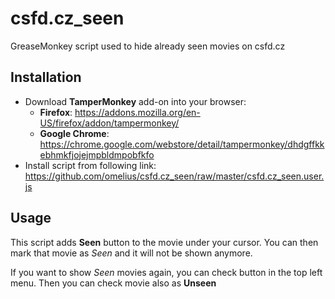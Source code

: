 # csfd.cz_seen
GreaseMonkey script used to hide already seen movies on csfd.cz

## Installation
- Download **TamperMonkey** add-on into your browser:
  - **Firefox**: https://addons.mozilla.org/en-US/firefox/addon/tampermonkey/
  - **Google Chrome**: https://chrome.google.com/webstore/detail/tampermonkey/dhdgffkkebhmkfjojejmpbldmpobfkfo
- Install script from following link: https://github.com/omelius/csfd.cz_seen/raw/master/csfd.cz_seen.user.js

## Usage
This script adds **Seen** button to the movie under your cursor. You can then mark that movie as *Seen* and it will not be shown anymore.

If you want to show *Seen* movies again, you can check button in the top left menu. Then you can check movie also as **Unseen**
